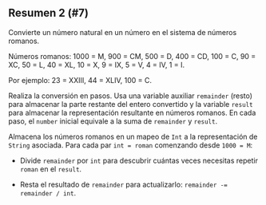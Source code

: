## Resumen 2 (#7)

Convierte un número natural en un número en el sistema de números romanos.

Números romanos:
1000 = M, 900 = CM, 500 = D, 400 = CD, 100 = C, 90 = XC,
50 = L, 40 = XL, 10 = X, 9 = IX, 5 = V, 4 = IV, 1 = I.

Por ejemplo: 23 = XXIII, 44 = XLIV, 100 = C.

<div class="hint">

Realiza la conversión en pasos. Usa una variable auxiliar `remainder`
(resto) para almacenar la parte restante del entero convertido y la variable `result`
para almacenar la representación resultante en números romanos. En cada paso,
el `number` inicial equivale a la suma de `remainder` y `result`.

Almacena los números romanos en un mapeo de `Int` a la representación de `String`
asociada. Para cada par `int = roman` comenzando desde `1000 = M`:

- Divide `remainder` por `int` para descubrir cuántas veces necesitas repetir
  `roman` en el `result`.

- Resta el resultado de `remainder` para actualizarlo:
  `remainder -= remainder / int`.

</div>